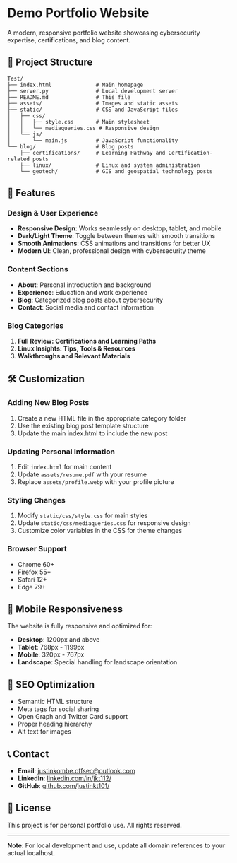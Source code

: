 # Demo Portfolio Website

A modern, responsive portfolio website showcasing cybersecurity expertise, certifications, and blog content.

## 📁 Project Structure

```
Test/
├── index.html              # Main homepage
├── server.py               # Local development server
├── README.md               # This file
├── assets/                 # Images and static assets
├── static/                 # CSS and JavaScript files
│   ├── css/
│   │   ├── style.css       # Main stylesheet
│   │   └── mediaqueries.css # Responsive design
│   └── js/
│       └── main.js         # JavaScript functionality
└── blog/                   # Blog posts
    ├── certifications/     # Learning Pathway and Certification-related posts
    ├── linux/              # Linux and system administration
    └── geotech/            # GIS and geospatial technology posts
```

## 🎨 Features

### Design & User Experience
- **Responsive Design**: Works seamlessly on desktop, tablet, and mobile
- **Dark/Light Theme**: Toggle between themes with smooth transitions
- **Smooth Animations**: CSS animations and transitions for better UX
- **Modern UI**: Clean, professional design with cybersecurity theme

### Content Sections
- **About**: Personal introduction and background
- **Experience**: Education and work experience
- **Blog**: Categorized blog posts about cybersecurity
- **Contact**: Social media and contact information

### Blog Categories
1. **Full Review: Certifications and Learning Paths**
2. **Linux Insights: Tips, Tools & Resources**
3. **Walkthroughs and Relevant Materials**

## 🛠️ Customization

### Adding New Blog Posts
1. Create a new HTML file in the appropriate category folder
2. Use the existing blog post template structure
3. Update the main index.html to include the new post

### Updating Personal Information
1. Edit `index.html` for main content
2. Update `assets/resume.pdf` with your resume
3. Replace `assets/profile.webp` with your profile picture

### Styling Changes
1. Modify `static/css/style.css` for main styles
2. Update `static/css/mediaqueries.css` for responsive design
3. Customize color variables in the CSS for theme changes

### Browser Support
- Chrome 60+
- Firefox 55+
- Safari 12+
- Edge 79+

## 📱 Mobile Responsiveness

The website is fully responsive and optimized for:
- **Desktop**: 1200px and above
- **Tablet**: 768px - 1199px
- **Mobile**: 320px - 767px
- **Landscape**: Special handling for landscape orientation

## 🎯 SEO Optimization

- Semantic HTML structure
- Meta tags for social sharing
- Open Graph and Twitter Card support
- Proper heading hierarchy
- Alt text for images

## 📞 Contact

- **Email**: justinkombe.offsec@outlook.com
- **LinkedIn**: [linkedin.com/in/jkt112/](https://linkedin.com/in/jkt112/)
- **GitHub**: [github.com/justinkt101/](https://github.com/justinkt101/)

## 📄 License

This project is for personal portfolio use. All rights reserved.

---

**Note**: For local development and use, update all domain references to your actual localhost.

